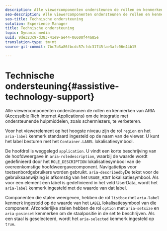 ```yaml
---
description: Alle viewercomponenten ondersteunen de rollen en kenmerken van ARIA (Accessible Rich Internet Applications) om de integratie met ondersteunende hulpmiddelen, zoals schermlezers, te verbeteren.
seo-description: Alle viewercomponenten ondersteunen de rollen en kenmerken van ARIA (Accessible Rich Internet Applications) om de integratie met ondersteunende hulpmiddelen, zoals schermlezers, te verbeteren.
seo-title: Technische ondersteuning
solution: Experience Manager
title: Technische ondersteuning
topic: Dynamic media
uuid: 9de323c9-d383-41e9-ae44-06600f44a85e
translation-type: tm+mt
source-git-commit: 7bc7b3a86fbcdc57cfdc31745fae3afc06e44b15

---
```



# Technische ondersteuning{#assistive-technology-support}

Alle viewercomponenten ondersteunen de rollen en kenmerken van ARIA (Accessible Rich Internet Applications) om de integratie met ondersteunende hulpmiddelen, zoals schermlezers, te verbeteren.

Voor het viewerelement op het hoogste niveau zijn de rol `region` en het `aria-label` kenmerk standaard ingesteld op de naam van de viewer. U kunt het label besturen met het `Container.LABEL` lokalisatiesymbool.

De hoofdrol is weggelegd `application`. U vindt een korte beschrijving van de hoofdweergave in `aria-roledescription`, waarbij de waarde wordt gedefinieerd door het `ROLE_DESCRIPTION` lokalisatiesymbool van de overeenkomstige hoofdweergavecomponent. Navigatietips voor toetsenbordgebruikers worden gebruikt. `aria-describedby`De tekst voor de gebruiksaanwijzing is afkomstig van het `USAGE_HINT` lokalisatiesymbool. Als voor een element een label is gedefinieerd in het veld UserData, wordt het `aria-label` kenmerk ingesteld met de waarde van dat label.

Componenten die stalen weergeven, hebben de rol `listbox` met `aria-label` kenmerk ingesteld op de waarde van het `LABEL` lokalisatiesymbool van die component. Afzonderlijke stalen hebben de rol `option` met `aria-setsize` en `aria-posinset` kenmerken om de staalpositie in de set te beschrijven. Als een staal is geselecteerd, wordt het `aria-selected` kenmerk ingesteld op `true`.
